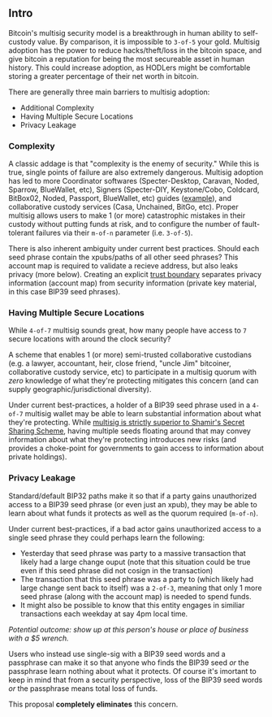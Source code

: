 ## Intro

Bitcoin's multisig security model is a breakthrough in human ability to self-custody value.
By comparison, it is impossible to `3-of-5` your gold.
Multisig adoption has the power to reduce hacks/theft/loss in the bitcoin space, and give bitcoin a reputation for being the most secureable asset in human history.
This could increase adoption, as HODLers might be comfortable storing a greater percentage of their net worth in bitcoin.

There are generally three main barriers to multisig adoption:
* Additional Complexity
* Having Multiple Secure Locations
* Privacy Leakage

### Complexity

A classic addage is that "complexity is the enemy of security."
While this is true, single points of failure are also extremely dangerous.
Multisig adoption has led to more Coordinator softwares (Specter-Desktop, Caravan, Noded, Sparrow, BlueWallet, etc), Signers (Specter-DIY, Keystone/Cobo, Coldcard, BitBox02, Noded, Passport, BlueWallet, etc) guides ([example](https://btcguide.github.io/)), and collaborative custody services (Casa, Unchained, BitGo, etc).
Proper multisig allows users to make 1 (or more) catastrophic mistakes in their custody without putting funds at risk, and to configure the number of fault-tolerant failures via their `m-of-n` parameter (i.e. `3-of-5`).

There is also inherent ambiguity under current best practices.
Should each seed phrase contain the xpubs/paths of all other seed phrases?
This account map is required to validate a recieve address, but also leaks privacy (more below).
Creating an explicit [trust boundary](https://en.wikipedia.org/wiki/Trust_boundary) separates privacy information (account map) from security information (private key material, in this case BIP39 seed phrases).

### Having Multiple Secure Locations

While `4-of-7` multisig sounds great, how many people have access to `7` secure locations with around the clock security?

A scheme that enables 1 (or more) semi-trusted collaborative custodians (e.g. a lawyer, accountant, heir, close friend, "uncle Jim" bitcoiner, collaborative custody service, etc) to participate in a multisig quorum with *zero* knowledge of what they're protecting mitigates this concern (and can supply geographic/jurisdictional diversity).

Under current best-practices, a holder of a BIP39 seed phrase used in a `4-of-7` multisig wallet may be able to learn substantial information about what they're protecting.
While [multisig is strictly superior to Shamir's Secret Sharing Scheme](https://btcguide.github.io/why-multisig-advanced#shamirs-secret-sharing-scheme), having multiple seeds floating around that may convey information about what they're protecting introduces new risks (and provides a choke-point for governments to gain access to information about private holdings).

### Privacy Leakage

Standard/default BIP32 paths make it so that if a party gains unauthorized access to a BIP39 seed phrase (or even just an xpub), they may be able to learn about what funds it protects as well as the quorum required (`m-of-n`).

Under current best-practices, if a bad actor gains unauthorized access to a single seed phrase they could perhaps learn the following:
* Yesterday that seed phrase was party to a massive transaction that likely had a large change ouput (note that this situation could be true even if this seed phrase did not cosign in the transaction)
* The transaction that this seed phrase was a party to (which likely had large change sent back to itself) was a `2-of-3`, meaning that only 1 more seed phrase (along with the account map) is needed to spend funds.
* It might also be possible to know that this entity engages in similiar transactions each weekday at say 4pm local time.

_Potential outcome: show up at this person's house or place of business with a $5 wrench._

Users who instead use single-sig with a BIP39 seed words and a passphrase can make it so that anyone who finds the BIP39 seed *or* the passphrase learn nothing about what it protects.
Of course it's imortant to keep in mind that from a security perspective, loss of the BIP39 seed words *or* the passphrase means total loss of funds.

This proposal **completely eliminates** this concern.
